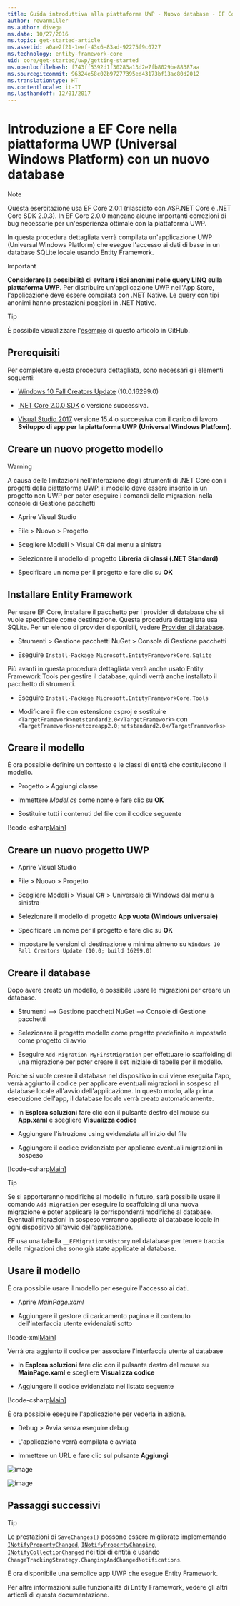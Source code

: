 ```yaml
---
title: Guida introduttiva alla piattaforma UWP - Nuovo database - EF Core
author: rowanmiller
ms.author: divega
ms.date: 10/27/2016
ms.topic: get-started-article
ms.assetid: a0ae2f21-1eef-43c6-83ad-92275f9c0727
ms.technology: entity-framework-core
uid: core/get-started/uwp/getting-started
ms.openlocfilehash: f743ff5392d1f30283a13d2e7fb8029be88387aa
ms.sourcegitcommit: 96324e58c02b97277395ed43173bf13ac80d2012
ms.translationtype: HT
ms.contentlocale: it-IT
ms.lasthandoff: 12/01/2017
---
```

# <a name="getting-started-with-ef-core-on-universal-windows-platform-uwp-with-a-new-database"></a>Introduzione a EF Core nella piattaforma UWP (Universal Windows Platform) con un nuovo database

> [!NOTE]
> Questa esercitazione usa EF Core 2.0.1 (rilasciato con ASP.NET Core e .NET Core SDK 2.0.3). In EF Core 2.0.0 mancano alcune importanti correzioni di bug necessarie per un'esperienza ottimale con la piattaforma UWP.

In questa procedura dettagliata verrà compilata un'applicazione UWP (Universal Windows Platform) che esegue l'accesso ai dati di base in un database SQLite locale usando Entity Framework.

> [!IMPORTANT]
> **Considerare la possibilità di evitare i tipi anonimi nelle query LINQ sulla piattaforma UWP**. Per distribuire un'applicazione UWP nell'App Store, l'applicazione deve essere compilata con .NET Native. Le query con tipi anonimi hanno prestazioni peggiori in .NET Native.

> [!TIP]
> È possibile visualizzare l'[esempio](https://github.com/aspnet/EntityFramework.Docs/tree/master/samples/core/GetStarted/UWP/UWP.SQLite) di questo articolo in GitHub.

## <a name="prerequisites"></a>Prerequisiti

Per completare questa procedura dettagliata, sono necessari gli elementi seguenti:

* [Windows 10 Fall Creators Update](https://support.microsoft.com/en-us/help/4027667/windows-update-windows-10) (10.0.16299.0)

* [.NET Core 2.0.0 SDK](https://www.microsoft.com/net/core) o versione successiva.

* [Visual Studio 2017](https://www.visualstudio.com/downloads/) versione 15.4 o successiva con il carico di lavoro **Sviluppo di app per la piattaforma UWP (Universal Windows Platform)**.

## <a name="create-a-new-model-project"></a>Creare un nuovo progetto modello

> [!WARNING]
> A causa delle limitazioni nell'interazione degli strumenti di .NET Core con i progetti della piattaforma UWP, il modello deve essere inserito in un progetto non UWP per poter eseguire i comandi delle migrazioni nella console di Gestione pacchetti

* Aprire Visual Studio

* File > Nuovo > Progetto

* Scegliere Modelli > Visual C# dal menu a sinistra

* Selezionare il modello di progetto **Libreria di classi (.NET Standard)**

* Specificare un nome per il progetto e fare clic su **OK**

## <a name="install-entity-framework"></a>Installare Entity Framework

Per usare EF Core, installare il pacchetto per i provider di database che si vuole specificare come destinazione. Questa procedura dettagliata usa SQLite. Per un elenco di provider disponibili, vedere [Provider di database](../../providers/index.md).

* Strumenti > Gestione pacchetti NuGet > Console di Gestione pacchetti

* Eseguire `Install-Package Microsoft.EntityFrameworkCore.Sqlite`

Più avanti in questa procedura dettagliata verrà anche usato Entity Framework Tools per gestire il database, quindi verrà anche installato il pacchetto di strumenti.

* Eseguire `Install-Package Microsoft.EntityFrameworkCore.Tools`

* Modificare il file con estensione csproj e sostituire `<TargetFramework>netstandard2.0</TargetFramework>` con `<TargetFrameworks>netcoreapp2.0;netstandard2.0</TargetFrameworks>`

## <a name="create-your-model"></a>Creare il modello

È ora possibile definire un contesto e le classi di entità che costituiscono il modello.

* Progetto > Aggiungi classe

* Immettere *Model.cs* come nome e fare clic su **OK**

* Sostituire tutti i contenuti del file con il codice seguente

[!code-csharp[Main](../../../../samples/core/GetStarted/UWP/UWP.Model/Model.cs)]

## <a name="create-a-new-uwp-project"></a>Creare un nuovo progetto UWP

* Aprire Visual Studio

* File > Nuovo > Progetto

* Scegliere Modelli > Visual C# > Universale di Windows dal menu a sinistra

* Selezionare il modello di progetto **App vuota (Windows universale)**

* Specificare un nome per il progetto e fare clic su **OK**

* Impostare le versioni di destinazione e minima almeno su `Windows 10 Fall Creators Update (10.0; build 16299.0)`

## <a name="create-your-database"></a>Creare il database

Dopo avere creato un modello, è possibile usare le migrazioni per creare un database.

* Strumenti –> Gestione pacchetti NuGet –> Console di Gestione pacchetti

* Selezionare il progetto modello come progetto predefinito e impostarlo come progetto di avvio

* Eseguire `Add-Migration MyFirstMigration` per effettuare lo scaffolding di una migrazione per poter creare il set iniziale di tabelle per il modello.

Poiché si vuole creare il database nel dispositivo in cui viene eseguita l'app, verrà aggiunto il codice per applicare eventuali migrazioni in sospeso al database locale all'avvio dell'applicazione. In questo modo, alla prima esecuzione dell'app, il database locale verrà creato automaticamente.

* In **Esplora soluzioni** fare clic con il pulsante destro del mouse su **App.xaml** e scegliere **Visualizza codice**

* Aggiungere l'istruzione using evidenziata all'inizio del file

* Aggiungere il codice evidenziato per applicare eventuali migrazioni in sospeso

[!code-csharp[Main](../../../../samples/core/GetStarted/UWP/UWP.SQLite/App.xaml.cs?highlight=1,25-28)]

> [!TIP]  
> Se si apporteranno modifiche al modello in futuro, sarà possibile usare il comando `Add-Migration` per eseguire lo scaffolding di una nuova migrazione e poter applicare le corrispondenti modifiche al database. Eventuali migrazioni in sospeso verranno applicate al database locale in ogni dispositivo all'avvio dell'applicazione.
>
>EF usa una tabella `__EFMigrationsHistory` nel database per tenere traccia delle migrazioni che sono già state applicate al database.

## <a name="use-your-model"></a>Usare il modello

È ora possibile usare il modello per eseguire l'accesso ai dati.

* Aprire *MainPage.xaml*

* Aggiungere il gestore di caricamento pagina e il contenuto dell'interfaccia utente evidenziati sotto

[!code-xml[Main](../../../../samples/core/GetStarted/UWP/UWP.SQLite/MainPage.xaml?highlight=9,11-23)]

Verrà ora aggiunto il codice per associare l'interfaccia utente al database

* In **Esplora soluzioni** fare clic con il pulsante destro del mouse su **MainPage.xaml** e scegliere **Visualizza codice**

* Aggiungere il codice evidenziato nel listato seguente

[!code-csharp[Main](../../../../samples/core/GetStarted/UWP/UWP.SQLite/MainPage.xaml.cs?highlight=30-48)]

È ora possibile eseguire l'applicazione per vederla in azione.

* Debug > Avvia senza eseguire debug

* L'applicazione verrà compilata e avviata

* Immettere un URL e fare clic sul pulsante **Aggiungi**

![image](_static/create.png)

![image](_static/list.png)

## <a name="next-steps"></a>Passaggi successivi

> [!TIP]
> Le prestazioni di `SaveChanges()` possono essere migliorate implementando [`INotifyPropertyChanged`](https://msdn.microsoft.com/en-us/library/system.componentmodel.inotifypropertychanged.aspx), [`INotifyPropertyChanging`](https://msdn.microsoft.com/en-us/library/system.componentmodel.inotifypropertychanging.aspx), [`INotifyCollectionChanged`](https://msdn.microsoft.com/en-us/library/system.collections.specialized.inotifycollectionchanged.aspx) nei tipi di entità e usando `ChangeTrackingStrategy.ChangingAndChangedNotifications`.

È ora disponibile una semplice app UWP che esegue Entity Framework.

Per altre informazioni sulle funzionalità di Entity Framework, vedere gli altri articoli di questa documentazione.
